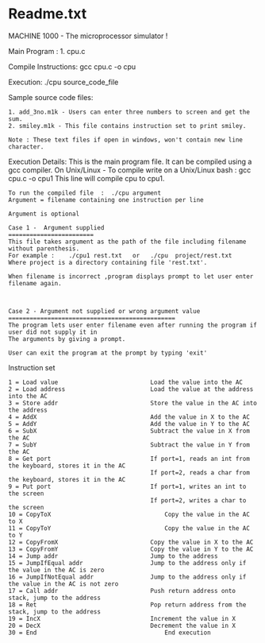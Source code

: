 Readme.txt
==========

MACHINE 1000 - The microprocessor simulator !


Main Program :
	1. cpu.c

Compile Instructions:
	gcc cpu.c -o cpu

Execution:
	./cpu source_code_file

Sample source code files:

	1. add_3no.m1k - Users can enter three numbers to screen and get the sum.
	2. smiley.m1k - This file contains instruction set to print smiley.

	Note : These text files if open in windows, won't contain new line character.

Execution Details:
	This is the main program file. It can be compiled using a gcc compiler.
	On Unix/Linux -
	To compile write on a Unix/Linux bash : gcc cpu.c -o cpu1 
	This line will compile cpu to cpu1.
	
	To run the compiled file  :  ./cpu argument
	Argument = filename containing one instruction per line

	Argument is optional
	
	Case 1 -  Argument supplied
	========================
	This file takes argument as the path of the file including filename without parenthesis.
	For example :    ./cpu1 rest.txt   or   ./cpu  project/rest.txt  
	Where project is a directory containing file 'rest.txt'.
	
	When filename is incorrect ,program displays prompt to let user enter filename again.
	
	
	
	Case 2 - Argument not supplied or wrong argument value
	===============================================
	The program lets user enter filename even after running the program if user did not supply it in
	The arguments by giving a prompt.
	
	User can exit the program at the prompt by typing 'exit'
	

Instruction set

    1 = Load value           				Load the value into the AC         
    2 = Load address 						Load the value at the address into the AC
    3 = Store addr 							Store the value in the AC into the address
    4 = AddX 								Add the value in X to the AC
    5 = AddY								Add the value in Y to the AC
    6 = SubX								Subtract the value in X from the AC
    7 = SubY								Subtract the value in Y from the AC
    8 = Get port							If port=1, reads an int from the keyboard, stores it in the AC
    										If port=2, reads a char from the keyboard, stores it in the AC
    9 = Put port							If port=1, writes an int to the screen
											If port=2, writes a char to the screen				
    10 = CopyToX								Copy the value in the AC to X
    11 = CopyToY								Copy the value in the AC to Y
    12 = CopyFromX							Copy the value in X to the AC
    13 = CopyFromY							Copy the value in Y to the AC
    14 = Jump addr 							Jump to the address
    15 = JumpIfEqual addr 					Jump to the address only if the value in the AC is zero
    16 = JumpIfNotEqual addr 				Jump to the address only if the value in the AC is not zero
    17 = Call addr 							Push return address onto stack, jump to the address
    18 = Ret  								Pop return address from the stack, jump to the address
    19 = IncX  								Increment the value in X
    20 = DecX 								Decrement the value in X
    30 = End									End execution	
